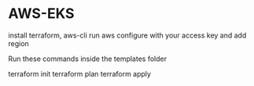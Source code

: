 # AWS-EKS
install terraform, aws-cli
run aws configure with your access key and add region 

Run these commands inside the templates folder 

terraform init
terraform plan
terraform apply
